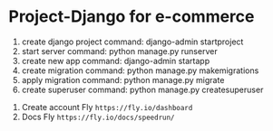 # Project-Django for e-commerce
1. create django project command: django-admin startproject <name>
2. start server command: python manage.py runserver
3. create new app command: django-admin startapp <name>
4. create migration command: python manage.py makemigrations
5. apply migration command: python manage.py migrate
6. create superuser command: python manage.py createsuperuser



1) Create account Fly
```https://fly.io/dashboard```
2) Docs Fly 
```https://fly.io/docs/speedrun/```